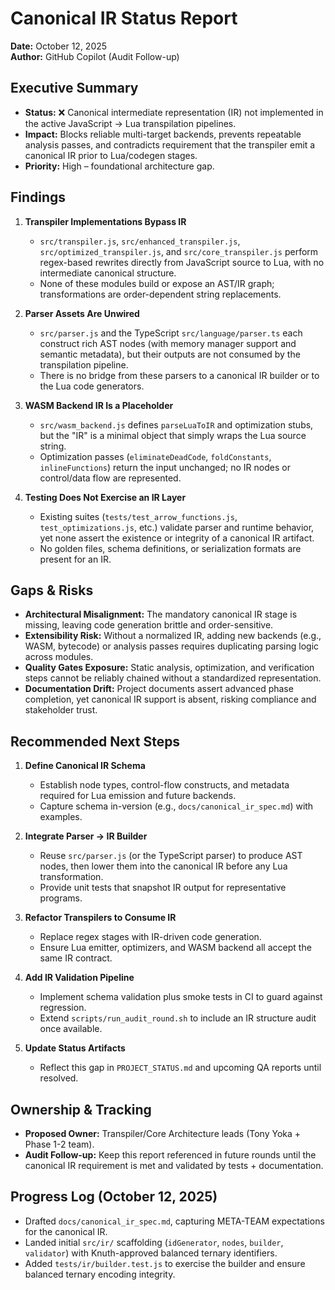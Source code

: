 # Canonical IR Status Report

**Date:** October 12, 2025  
**Author:** GitHub Copilot (Audit Follow-up)

## Executive Summary

- **Status:** ❌ Canonical intermediate representation (IR) not implemented in the active JavaScript → Lua transpilation pipelines.  
- **Impact:** Blocks reliable multi-target backends, prevents repeatable analysis passes, and contradicts requirement that the transpiler emit a canonical IR prior to Lua/codegen stages.  
- **Priority:** High – foundational architecture gap.

## Findings

1. **Transpiler Implementations Bypass IR**  
   - `src/transpiler.js`, `src/enhanced_transpiler.js`, `src/optimized_transpiler.js`, and `src/core_transpiler.js` perform regex-based rewrites directly from JavaScript source to Lua, with no intermediate canonical structure.  
   - None of these modules build or expose an AST/IR graph; transformations are order-dependent string replacements.

2. **Parser Assets Are Unwired**  
   - `src/parser.js` and the TypeScript `src/language/parser.ts` each construct rich AST nodes (with memory manager support and semantic metadata), but their outputs are not consumed by the transpilation pipeline.  
   - There is no bridge from these parsers to a canonical IR builder or to the Lua code generators.

3. **WASM Backend IR Is a Placeholder**  
   - `src/wasm_backend.js` defines `parseLuaToIR` and optimization stubs, but the "IR" is a minimal object that simply wraps the Lua source string.  
   - Optimization passes (`eliminateDeadCode`, `foldConstants`, `inlineFunctions`) return the input unchanged; no IR nodes or control/data flow are represented.

4. **Testing Does Not Exercise an IR Layer**  
   - Existing suites (`tests/test_arrow_functions.js`, `test_optimizations.js`, etc.) validate parser and runtime behavior, yet none assert the existence or integrity of a canonical IR artifact.  
   - No golden files, schema definitions, or serialization formats are present for an IR.

## Gaps & Risks

- **Architectural Misalignment:** The mandatory canonical IR stage is missing, leaving code generation brittle and order-sensitive.  
- **Extensibility Risk:** Without a normalized IR, adding new backends (e.g., WASM, bytecode) or analysis passes requires duplicating parsing logic across modules.  
- **Quality Gates Exposure:** Static analysis, optimization, and verification steps cannot be reliably chained without a standardized representation.  
- **Documentation Drift:** Project documents assert advanced phase completion, yet canonical IR support is absent, risking compliance and stakeholder trust.

## Recommended Next Steps

1. **Define Canonical IR Schema**  
   - Establish node types, control-flow constructs, and metadata required for Lua emission and future backends.  
   - Capture schema in-version (e.g., `docs/canonical_ir_spec.md`) with examples.

2. **Integrate Parser → IR Builder**  
   - Reuse `src/parser.js` (or the TypeScript parser) to produce AST nodes, then lower them into the canonical IR before any Lua transformation.  
   - Provide unit tests that snapshot IR output for representative programs.

3. **Refactor Transpilers to Consume IR**  
   - Replace regex stages with IR-driven code generation.  
   - Ensure Lua emitter, optimizers, and WASM backend all accept the same IR contract.

4. **Add IR Validation Pipeline**  
   - Implement schema validation plus smoke tests in CI to guard against regression.  
   - Extend `scripts/run_audit_round.sh` to include an IR structure audit once available.

5. **Update Status Artifacts**  
   - Reflect this gap in `PROJECT_STATUS.md` and upcoming QA reports until resolved.

## Ownership & Tracking

- **Proposed Owner:** Transpiler/Core Architecture leads (Tony Yoka + Phase 1-2 team).  
- **Audit Follow-up:** Keep this report referenced in future rounds until the canonical IR requirement is met and validated by tests + documentation.

## Progress Log (October 12, 2025)

- Drafted `docs/canonical_ir_spec.md`, capturing META-TEAM expectations for the canonical IR.
- Landed initial `src/ir/` scaffolding (`idGenerator`, `nodes`, `builder`, `validator`) with Knuth-approved balanced ternary identifiers.
- Added `tests/ir/builder.test.js` to exercise the builder and ensure balanced ternary encoding integrity.
